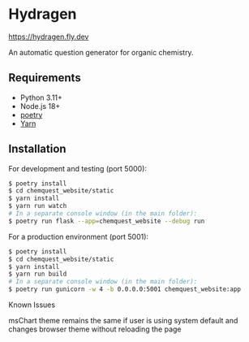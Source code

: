 # Hydragen

<https://hydragen.fly.dev>

An automatic question generator for organic chemistry.

## Requirements

- Python 3.11+
- Node.js 18+
- [poetry](https://python-poetry.org/)
- [Yarn](https://yarnpkg.com/)

## Installation

For development and testing (port 5000):

```bash
$ poetry install
$ cd chemquest_website/static
$ yarn install
$ yarn run watch
# In a separate console window (in the main folder):
$ poetry run flask --app=chemquest_website --debug run
```

For a production environment (port 5001):

```bash
$ poetry install
$ cd chemquest_website/static
$ yarn install
$ yarn run build
# In a separate console window (in the main folder):
$ poetry run gunicorn -w 4 -b 0.0.0.0:5001 chemquest_website:app
```
Known Issues

msChart theme remains the same if user is using system default and changes browser theme without reloading the page 
